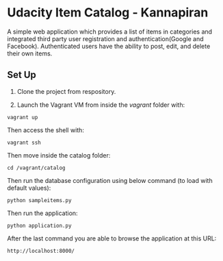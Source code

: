 # Udacity Item Catalog - Kannapiran

A simple web application which provides a list of items in categories and integrated third party user registration and authentication(Google and Facebook). Authenticated users have the ability to post, edit, and delete their own items.

## Set Up

1. Clone the project from respository.

2. Launch the Vagrant VM from inside the *vagrant* folder with:

`vagrant up`

Then access the shell with:

`vagrant ssh`

Then move inside the catalog folder:

`cd /vagrant/catalog`

Then run the database configuration using below command (to load with default values):

`python sampleitems.py`

Then run the application:

`python application.py`

After the last command you are able to browse the application at this URL:

`http://localhost:8000/`